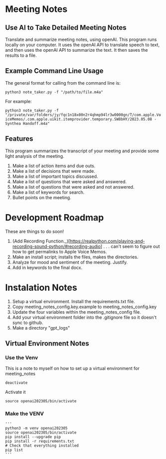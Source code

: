 # Meeting Notes
## Use AI to Take Detailed Meeting Notes
Translate and summarize meeting notes, using openAI.  This program runs locally on your computer.  It uses the openAI API to translate speech to text, and then uses the openAI API to summarize the text.  It then saves the results to a file.

## Example Command Line Usage

The general format for calling from the command line is:

`python3 note_taker.py -f "/path/to/file.m4a"`

For example:

`python3 note_taker.py -f "/private/var/folders/jy/fqc1n18x00n2r4qhmp94lr3w0000gn/T/com.apple.VoiceMemos/.com.apple.uikit.itemprovider.temporary.SW8bHY/2023.05.08 - Synthea Handoff.m4a"`

## Features

This program summarizes the transcript of your meeting and provide some light analysis of the meeting.

1. Make a list of action items and due outs.
2. Make a list of decisions that were made.
3. Make a list of important topics discussed.
4. Make a list of questions that were asked and answered.
5. Make a list of questions that were asked and not answered.
6. Make a list of keywords for search.
7. Bullet points on the meeting.  

# Development Roadmap
These are things to do soon!
1. (Add Recording Function._)[https://realpython.com/playing-and-recording-sound-python/#recording-audio] . . . can't seem to figure out how to get permalinks to Apple Voice Memos.
1. Make an install script; installs the files, makes the directories.
5. Analyze for mood and sentiment of the meeting.  Justify.
7. Add in keywords to the final docx.

# Instalation Notes

1. Setup a virtual environment.  Install the requirements.txt file.
2. Copy meeting_notes_config.key.example to meeting_notes_config.key
2. Update the four variables within the meeting_notes_config file.
3. Add your virtual environment folder into the .gitignore file so it doesn't sync to github.
4. Make a directory "gpt_logs"

## Virtual Environment Notes

### Use the Venv
This is a note to myself on how to set up a virtual environment for meeting_notes
```
deactivate
```
Activate it
```
source openai202305/bin/activate
```

### Make the VENV

    '''    
    python3 -m venv openai202305
    source openai202305/bin/activate
    pip install --upgrade pip 
    pip install -r requirements.txt
    # Check that everything installed
    pip list
    '''